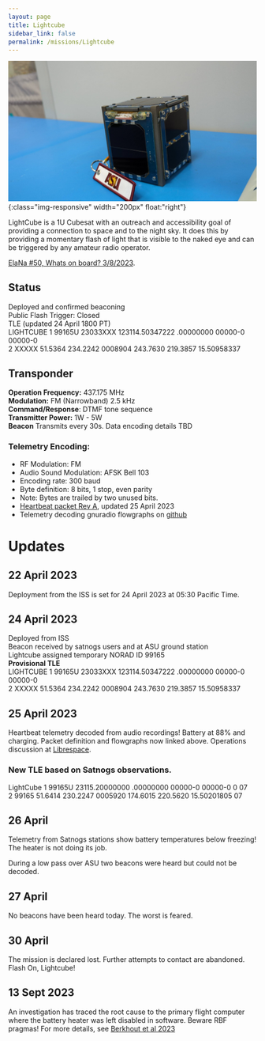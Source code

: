 ```yaml
---
layout: page
title: Lightcube
sidebar_link: false
permalink: /missions/Lightcube
---
```

![Lightcube at delivery](/_images/PXL_20221213_201804519.jpeg "Lightcube at delivery"){:class="img-responsive" width="200px" float:"right"}

LightCube is a 1U Cubesat with an outreach and accessibility goal of providing a connection to space and to the night sky. It does this by providing a momentary flash of light that is visible to the naked eye and can  be triggered by any amateur radio operator.

[ElaNa #50, Whats on board? 3/8/2023](https://blogs.nasa.gov/smallsatellites/2023/03/08/elana-50-whats-on-board/).

## Status
Deployed and confirmed beaconing<br>
Public Flash Trigger: Closed<br>
TLE (updated 24 April 1800 PT)<br>
LIGHTCUBE
1 99165U 23033XXX 123114.50347222 .00000000   00000-0  00000-0 <br>
2 XXXXX  51.5364 234.2242 0008904 243.7630 219.3857 15.50958337

## Transponder
**Operation Frequency:** 437.175 MHz <br>
**Modulation:** FM (Narrowband) 2.5 kHz <br> 
**Command/Response**: DTMF tone sequence <br>
**Transmitter Power:** 1W - 5W <br>
**Beacon** Transmits every 30s. Data encoding details TBD
### Telemetry Encoding: 
 * RF Modulation: FM 
 * Audio Sound Modulation: AFSK Bell 103
 * Encoding rate: 300 baud 
 * Byte definition: 8 bits, 1 stop, even parity
 * Note: Bytes are trailed by two unused bits.
 * [Heartbeat packet Rev A](https://github.com/InterplanetaryLab/communications/blob/main/Lightcube%20Telemetry%20Packet%20Definition.pdf), updated 25 April 2023 
 * Telemetry decoding gnuradio flowgraphs on [github](https://github.com/ASU-cubesat/lightcube_telemetry)

# Updates
## 22 April 2023
Deployment from the ISS is set for 24 April 2023 at  05:30 Pacific Time.
## 24 April 2023
Deployed from ISS<br>
Beacon received by satnogs users and at ASU ground station <br>
Lightcube assigned temporary NORAD ID 99165<br>
**Provisional TLE** <br>
LIGHTCUBE
1 99165U 23033XXX 123114.50347222 .00000000   00000-0  00000-0 <br>
2 XXXXX  51.5364 234.2242 0008904 243.7630 219.3857 15.50958337
## 25 April 2023
Heartbeat telemetry decoded from audio recordings! Battery at 88% and charging. Packet definition and flowgraphs now linked above. Operations discussion at [Librespace](https://community.libre.space/t/iss-cubesat-deployment-nrcsd-25-nanoracks-2023-04-24-12-05-and-12-15-utc/10322/16).
### New TLE based on Satnogs observations.
LightCube
1 99165U          23115.20000000  .00000000  00000-0  00000-0 0    07<br>
2 99165  51.6414 230.2247 0005920 174.6015 220.5620 15.50201805    07
## 26 April
Telemetry from Satnogs stations show battery temperatures below freezing! The heater is not doing its job.

During a low pass over ASU two beacons were heard but could not be decoded.

## 27 April
No beacons have been heard today.  The worst is feared.  
## 30 April
The mission is declared lost. Further attempts to contact are abandoned. Flash On, Lightcube! 
## 13 Sept 2023
An investigation has traced the root cause to the primary flight computer where the battery heater was left disabled in
software. Beware RBF pragmas!
For more details, see [Berkhout et al 2023](https://pubs.gnuradio.org/index.php/grcon/article/view/138)




